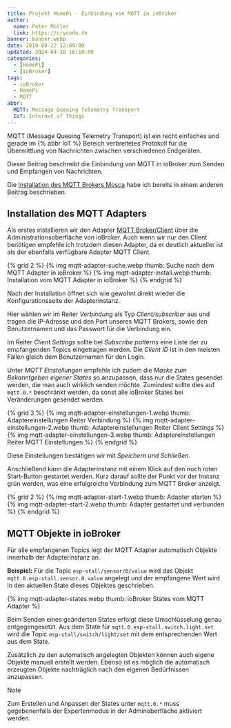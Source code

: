 ```yaml
---
title: Projekt HomePi - Einbindung von MQTT in ioBroker
author:
  name: Peter Müller
  link: https://crycode.de
banner: banner.webp
date: 2019-09-22 12:00:00
updated: 2024-04-18 16:10:00
categories:
  - [HomePi]
  - [ioBroker]
tags:
  - ioBroker
  - HomePi
  - MQTT
abbr:
  MQTT: Message Queuing Telemetry Transport
  IoT: Internet of Things
---
```


MQTT (Message Queuing Telemetry Transport) ist ein recht einfaches und gerade im {% abbr IoT %} Bereich verbreitetes Protokoll für die Übermittlung von Nachrichten zwischen verschiedenen Endgeräten.

Dieser Beitrag beschreibt die Einbindung von MQTT in ioBroker zum Senden und Empfangen von Nachrichten.

<!-- more -->

Die [Installation des MQTT Brokers Mosca](/homepi-mqtt-broker-mosca) habe ich bereits in einem anderen Beitrag beschrieben.

## Installation des MQTT Adapters

Als erstes installieren wir den Adapter [MQTT Broker/Client](https://github.com/ioBroker/ioBroker.mqtt) über die Administrationsoberfläche von ioBroker. Auch wenn wir nur den Client benötigen empfehle ich trotzdem diesen Adapter, da er deutlich aktueller ist als der ebenfalls verfügbare Adapter MQTT Client.

{% grid 2 %}
{% img mqtt-adapter-suche.webp thumb: Suche nach dem MQTT Adapter in ioBroker %}
{% img mqtt-adapter-install.webp thumb: Installation vom MQTT Adapter in ioBroker %}
{% endgrid %}

Nach der Installation öffnet sich wie gewohnt direkt wieder die Konfigurationsseite der Adapterinstanz.

Hier wählen wir im Reiter *Verbindung* als Typ *Client/subscriber* aus und tragen die IP-Adresse und den Port unseres MQTT Brokers, sowie den Benutzernamen und das Passwort für die Verbindung ein.

Im Reiter *Client Settings* sollte bei *Subscribe patterns* eine Liste der zu empfangenden Topics eingetragen werden. Die *Client ID* ist in den meisten Fällen gleich dem Benutzernamen für den Login.

Unter *MQTT Einstellungen* empfehle ich zudem die *Maske zum Bekanntgeben eigener States* so anzupassen, dass nur die States gesendet werden, die man auch wirklich senden möchte. Zumindest sollte dies auf `mqtt.0.*` beschränkt werden, da sonst alle ioBroker States bei Veränderungen gesendet werden.

{% grid 3 %}
{% img mqtt-adapter-einstellungen-1.webp thumb: Adaptereinstellungen Reiter Verbindung %}
{% img mqtt-adapter-einstellungen-2.webp thumb: Adaptereinstellungen Reiter Client Settings %}
{% img mqtt-adapter-einstellungen-3.webp thumb: Adaptereinstellungen Reiter MQTT Einstellungen %}
{% endgrid %}

Diese Einstellungen bestätigen wir mit *Speichern und Schließen*.

Anschließend kann die Adapterinstanz mit einem Klick auf den noch roten Start-Button gestartet werden. Kurz darauf sollte der Punkt vor der Instanz grün werden, was eine erfolgreiche Verbindung zum MQTT Broker anzeigt.

{% grid 2 %}
{% img mqtt-adapter-start-1.webp thumb: Adapter starten %}
{% img mqtt-adapter-start-2.webp thumb: Adapter gestartet und verbunden %}
{% endgrid %}

## MQTT Objekte in ioBroker

Für alle empfangenen Topics legt der MQTT Adapter automatisch Objekte innerhalb der Adapterinstanz an.

**Beispiel:** Für die Topic `esp-stall/sensor/0/value` wird das Objekt `mqtt.0.esp-stall.sensor.0.value` angelegt und der empfangene Wert wird in den aktuellen State dieses Objektes geschrieben.

{% img mqtt-adapter-states.webp thumb: ioBroker States vom MQTT Adapter %}

Beim Senden eines geänderten States erfolgt diese Umschlüsselung genau entgegengesetzt. Aus dem State für `mqtt.0.esp-stall.switch.light.set` wird die Topic `esp-stall/switch/light/set` mit dem entsprechenden Wert aus dem State.

Zusätzlich zu den automatisch angelegten Objekten können auch eigene Objekte manuell erstellt werden. Ebenso ist es möglich die automatisch erzeugten Objekte nachträglich nach den eigenen Bedürfnissen anzupassen.

> [!NOTE]
> Zum Erstellen und Anpassen der States unter `mqtt.0.*` muss gegebenenfalls der Expertenmodus in der Adminoberfläche aktiviert werden.
